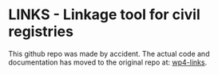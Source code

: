 # LINKS - Linkage tool for civil registries
This github repo was made by accident. The actual code and documentation has moved to the original repo at: <a href="https://github.com/CLARIAH/wp4-links/">wp4-links</a>.
